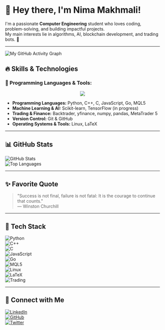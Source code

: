 # 👋 Hey there, I'm Nima Makhmali!

I'm a passionate **Computer Engineering** student who loves coding, problem-solving, and building impactful projects.  
My main interests lie in algorithms, AI, blockchain development, and trading bots. 🚀

---
![My GitHub Activity Graph](https://github-readme-activity-graph.vercel.app/graph?username=nimamakhmali)


## 🔥 Skills & Technologies

### 🚀 Programming Languages & Tools:
<p align="center">
  <img src="https://skillicons.dev/icons?i=python,cpp,c,go,js,mql5,git,github,latex,linux" />
</p>

- **Programming Languages:** Python, C++, C, JavaScript, Go, MQL5  
- **Machine Learning & AI:** Scikit-learn, TensorFlow (in progress)  
- **Trading & Finance:** Backtrader, yfinance, numpy, pandas, MetaTrader 5  
- **Version Control:** Git & GitHub  
- **Operating Systems & Tools:** Linux, LaTeX  

---

## 📊 GitHub Stats

![GitHub Stats](https://github-readme-stats.vercel.app/api?username=NimaMakhmali&show_icons=true&theme=radical)  
![Top Languages](https://github-readme-stats.vercel.app/api/top-langs/?username=NimaMakhmali&layout=compact&theme=radical)

---

## ✨ Favorite Quote

> "Success is not final, failure is not fatal: It is the courage to continue that counts."  
> — Winston Churchill

---

## 🚀 Tech Stack

![Python](https://img.shields.io/badge/Python-3776AB?style=for-the-badge&logo=python&logoColor=white)  
![C++](https://img.shields.io/badge/C%2B%2B-00599C?style=for-the-badge&logo=c%2B%2B&logoColor=white)  
![C](https://img.shields.io/badge/C-00599C?style=for-the-badge&logo=c&logoColor=white)  
![JavaScript](https://img.shields.io/badge/JavaScript-F7DF1E?style=for-the-badge&logo=javascript&logoColor=black)  
![Go](https://img.shields.io/badge/Go-00ADD8?style=for-the-badge&logo=go&logoColor=white)  
![MQL5](https://img.shields.io/badge/MQL5-FF9900?style=for-the-badge)  
![Linux](https://img.shields.io/badge/Linux-FCC624?style=for-the-badge&logo=linux&logoColor=black)  
![LaTeX](https://img.shields.io/badge/LaTeX-008080?style=for-the-badge&logo=latex&logoColor=white)  
![Trading](https://img.shields.io/badge/Trading-F5A623?style=for-the-badge&logo=bitcoin&logoColor=white)  

---

## 🔗 Connect with Me

[![LinkedIn](https://img.shields.io/badge/-LinkedIn-blue?style=flat-square&logo=linkedin)](https://www.linkedin.com/in/NimaMakhmali)  
[![GitHub](https://img.shields.io/badge/-GitHub-black?style=flat-square&logo=github)](https://github.com/NimaMakhmali)  
[![Twitter](https://img.shields.io/badge/-Twitter-blue?style=flat-square&logo=twitter)](https://twitter.com/NimaMakhmali)  
